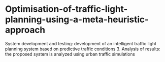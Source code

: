 # Optimisation-of-traffic-light-planning-using-a-meta-heuristic-approach
System development and testing: development of an intelligent traffic light planning system based on predictive traffic conditions  3. Analysis of results: the proposed system is analyzed using urban traffic simulations
